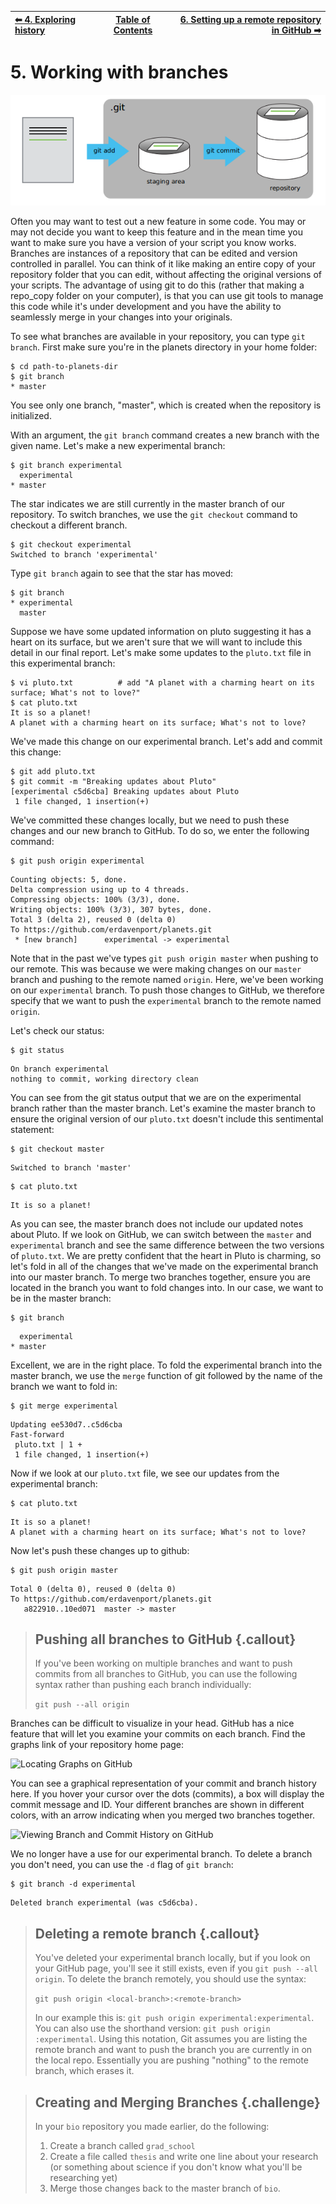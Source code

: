 | [⬅ 4. Exploring history](04-exploring-history.md) | [Table of Contents](00-contents.md) |  [6. Setting up a remote repository in GitHub ➡](06-remotes-in-github.md) |
| :---- |:----:| ----:|

# 5. Working with branches

![The Git Staging Area](fig/git-staging-area.png)

Often you may want to test out a new feature in some code. You may or may not decide you want to keep this feature and in the mean time you want to make sure you have a version of your script you know works. Branches are instances of a repository that can be edited and version controlled in parallel. You can think of it like making an entire copy of your repository folder that you can edit, without affecting the original versions of your scripts. The advantage of using git to do this (rather that making a repo_copy folder on your computer), is that you can use git tools to manage this code while it's under development and you have the ability to seamlessly merge in your changes into your originals.

To see what branches are available in your repository, you can type `git branch`. First make sure you're in the planets directory in your home folder:

```
$ cd path-to-planets-dir
$ git branch
* master
```
You see only one branch, "master", which is created when the repository is initialized.

With an argument, the `git branch` command creates a new branch with the given name. Let's make a new experimental branch:

```
$ git branch experimental
  experimental
* master
```

The star indicates we are still currently in the master branch of our repository. To switch branches, we use the `git checkout` command to checkout a different branch. 

```
$ git checkout experimental
Switched to branch 'experimental'
```

Type `git branch` again to see that the star has moved:

```
$ git branch
* experimental
  master
```

Suppose we have some updated information on pluto suggesting it has a heart on its surface, but we aren't sure that we will want to include this detail in our final report. Let's make some updates to the `pluto.txt` file in this experimental branch:

```
$ vi pluto.txt          # add "A planet with a charming heart on its surface; What's not to love?"
$ cat pluto.txt
It is so a planet!
A planet with a charming heart on its surface; What's not to love?
```

We've made this change on our experimental branch. Let's add and commit this change:

```
$ git add pluto.txt
$ git commit -m "Breaking updates about Pluto"
[experimental c5d6cba] Breaking updates about Pluto
 1 file changed, 1 insertion(+)
```

We've committed these changes locally, but we need to push these changes and our new branch to GitHub. To do so, we enter the following command:  

~~~ {.bash}
$ git push origin experimental
~~~

~~~ {.output}
Counting objects: 5, done.
Delta compression using up to 4 threads.
Compressing objects: 100% (3/3), done.
Writing objects: 100% (3/3), 307 bytes, done.
Total 3 (delta 2), reused 0 (delta 0)
To https://github.com/erdavenport/planets.git
 * [new branch]      experimental -> experimental
~~~

Note that in the past we've types `git push origin master` when pushing to our remote.
This was because we were making changes on our `master` branch and pushing to the remote named `origin`.
Here, we've been working on our `experimental` branch. To push those changes to GitHub, we therefore specify that we want to push the `experimental` branch to the remote named `origin`. 

Let's check our status:

~~~ {.bash}
$ git status
~~~

~~~ {.output}
On branch experimental
nothing to commit, working directory clean
~~~

You can see from the git status output that we are on the experimental branch rather than the master branch. Let's examine the master branch to ensure the original version of our `pluto.txt` doesn't include this sentimental statement:

~~~ {.bash}
$ git checkout master
~~~

~~~ {.output}
Switched to branch 'master'
~~~

~~~ {.bash}
$ cat pluto.txt
~~~

~~~ {.output}
It is so a planet!
~~~

As you can see, the master branch does not include our updated notes about Pluto. 
If we look on GitHub, we can switch between the `master` and `experimental` branch and see the same difference between the two versions of `pluto.txt`. 
We are pretty confident that the heart in Pluto is charming, so let's fold in all of the changes that we've made on the experimental branch into our master branch. 
To merge two branches together, ensure you are located in the branch you want to fold changes into. 
In our case, we want to be in the master branch:

~~~ {.bash}
$ git branch
~~~

~~~ {.output}
  experimental
* master
~~~

Excellent, we are in the right place. To fold the experimental branch into the master branch, we use the `merge` function of git followed by the name of the branch we want to fold in:

~~~ {.bash}
$ git merge experimental
~~~

~~~ {.output}
Updating ee530d7..c5d6cba
Fast-forward
 pluto.txt | 1 +
 1 file changed, 1 insertion(+)
~~~

Now if we look at our `pluto.txt` file, we see our updates from the experimental branch:

~~~ {.bash}
$ cat pluto.txt
~~~

~~~ {.output}
It is so a planet!
A planet with a charming heart on its surface; What's not to love?
~~~

Now let's push these changes up to github:

~~~ {.bash}
$ git push origin master
~~~ 

~~~ {.output}
Total 0 (delta 0), reused 0 (delta 0)
To https://github.com/erdavenport/planets.git
   a822910..10ed071  master -> master
~~~

> ## Pushing all branches to GitHub {.callout}
> If you've been working on multiple branches and want to push commits from all branches to GitHub, you can use the following syntax rather than pushing each branch individually:  
>
> `git push --all origin`


Branches can be difficult to visualize in your head. GitHub has a nice feature that will let you examine your commits on each branch. Find the graphs link of your repository home page:

![Locating Graphs on GitHub](fig/github-find-graphs-image.png)  

You can see a graphical representation of your commit and branch history here. If you hover your cursor over the dots (commits), a box will display the commit message and ID. Your different branches are shown in different colors, with an arrow indicating when you merged two branches together.

![Viewing Branch and Commit History on GitHub](fig/github-graphs-image.png)

We no longer have a use for our experimental branch. To delete a branch you don't need, you can use the `-d` flag of `git branch`:

~~~ {.bash}
$ git branch -d experimental
~~~

~~~ {.output}
Deleted branch experimental (was c5d6cba).
~~~

> ## Deleting a remote branch {.callout}
> You've deleted your experimental branch locally, but if you look on your GitHub page, you'll see it still exists, even if you `git push --all origin`. 
> To delete the branch remotely, you should use the syntax:    
>
> `git push origin <local-branch>:<remote-branch>`  
>
> In our example this is: `git push origin experimental:experimental`.
> You can also use the shorthand version: `git push origin :experimental`. 
> Using this notation, Git assumes you are listing the remote branch and want to push the branch you are currently in on the local repo. 
> Essentially you are pushing "nothing" to the remote branch, which erases it.



> ## Creating and Merging Branches {.challenge}
>
> In your `bio` repository you made earlier, do the following:  
> 1. Create a branch called `grad_school`  
> 2. Create a file called `thesis` and write one line about your research (or something about science if you don't know what you'll be researching yet)  
> 3. Merge those changes back to the master branch of `bio`. 
